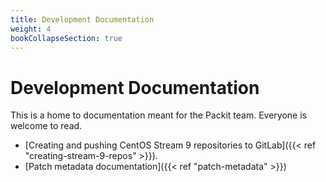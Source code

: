 ```yaml
---
title: Development Documentation
weight: 4
bookCollapseSection: true
---
```


# Development Documentation

This is a home to documentation meant for the Packit team. Everyone is welcome to read.

* [Creating and pushing CentOS Stream 9 repositories to GitLab]({{< ref "creating-stream-9-repos" >}}).
* [Patch metadata documentation]({{< ref "patch-metadata" >}})
